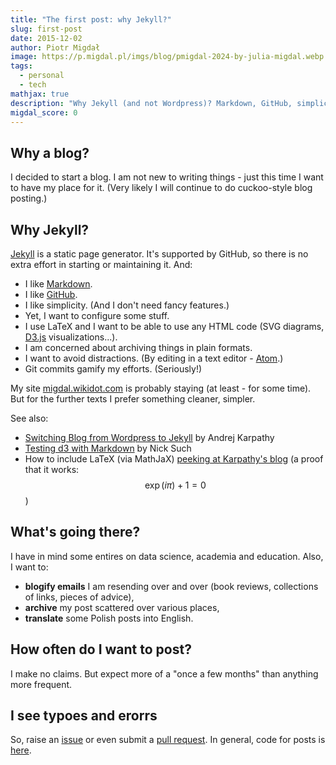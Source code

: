 ```yaml
---
title: "The first post: why Jekyll?"
slug: first-post
date: 2015-12-02
author: Piotr Migdał
image: https://p.migdal.pl/imgs/blog/pmigdal-2024-by-julia-migdal.webp
tags:
  - personal
  - tech
mathjax: true
description: "Why Jekyll (and not Wordpress)? Markdown, GitHub, simplicity, LaTeX."
migdal_score: 0
---
```


## Why a blog?

I decided to start a blog. I am not new to writing things - just this time I want to have my place for it. (Very likely I will continue to do cuckoo-style blog posting.)

## Why Jekyll?

[Jekyll](https://jekyllrb.com/) is a static page generator. It's supported by GitHub, so there is no extra effort in starting or maintaining it. And:

- I like [Markdown](https://en.wikipedia.org/wiki/Markdown).
- I like [GitHub](https://github.com/stared).
- I like simplicity. (And I don't need fancy features.)
- Yet, I want to configure some stuff.
- I use LaTeX and I want to be able to use any HTML code (SVG diagrams, [D3.js](http://d3js.org/) visualizations...).
- I am concerned about archiving things in plain formats.
- I want to avoid distractions. (By editing in a text editor - [Atom](https://atom.io/).)
- Git commits gamify my efforts. (Seriously!)

My site [migdal.wikidot.com](http://migdal.wikidot.com/) is probably staying (at least - for some time). But for the further texts I prefer something cleaner, simpler.

See also:

- [Switching Blog from Wordpress to Jekyll](http://karpathy.github.io/2014/07/01/switching-to-jekyll/) by Andrej Karpathy
- [Testing d3 with Markdown](http://www.nicksuch.com/2014/03/26/d3-sample/) by Nick Such
- How to include LaTeX (via MathJaX) [peeking at Karpathy's blog](https://github.com/karpathy/karpathy.github.io/search?utf8=%E2%9C%93&q=mathjax) (a proof that it works: $$\exp(i \pi) + 1 = 0$$)

## What's going there?

I have in mind some entires on data science, academia and education. Also, I want to:

- **blogify emails** I am resending over and over (book reviews, collections of links, pieces of advice),
- **archive** my post scattered over various places,
- **translate** some Polish posts into English.

## How often do I want to post?

I make no claims. But expect more of a "once a few months" than anything more frequent.

## I see typoes and erorrs

So, raise an [issue](https://github.com/stared/stared.github.io/issues) or even submit a [pull request](https://github.com/stared/stared.github.io/pulls). In general, code for posts is [here](https://github.com/stared/stared.github.io/tree/master/_posts).

